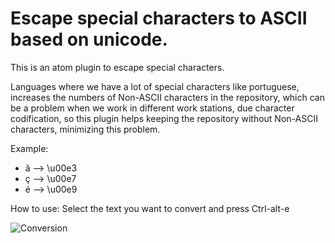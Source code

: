 # Escape special characters to ASCII based on unicode.

This is an atom plugin to escape special characters.

Languages where we have a lot of special characters like portuguese, increases the numbers of Non-ASCII characters in the repository, which can be a problem when we work in different work stations, due character codification, so  this plugin helps keeping the repository without Non-ASCII characters, minimizing this problem.

Example:

 - ã --> \u00e3
 - ç --> \u00e7
 - é --> \u00e9

How to use:
  Select the text you want to convert and press Ctrl-alt-e


![Conversion](http://i3.kym-cdn.com/photos/images/original/000/058/092/wololooooooooooooooooooooo20110724-22047-dccquj.gif)
